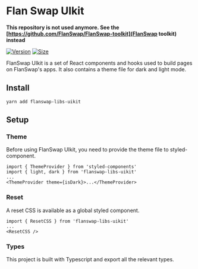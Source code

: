 # Flan Swap UIkit

**This repository is not used anymore. See the [https://github.com/FlanSwap/FlanSwap-toolkit](FlanSwap toolkit) instead**

[![Version](https://img.shields.io/npm/v/flanswap-libs-uikit)](https://www.npmjs.com/package/flanswap-libs-uikit) [![Size](https://img.shields.io/bundlephobia/min/flanswap-libs-uikit)](https://www.npmjs.com/package/flanswap-libs-uikit)

FlanSwap UIkit is a set of React components and hooks used to build pages on FlanSwap's apps. It also contains a theme file for dark and light mode.

## Install 

`yarn add flanswap-libs-uikit`

## Setup

### Theme

Before using FlanSwap UIkit, you need to provide the theme file to styled-component.

```
import { ThemeProvider } from 'styled-components'
import { light, dark } from 'flanswap-libs-uikit'
...
<ThemeProvider theme={isDark}>...</ThemeProvider>
```

### Reset

A reset CSS is available as a global styled component.

```
import { ResetCSS } from 'flanswap-libs-uikit'
...
<ResetCSS />
```

### Types

This project is built with Typescript and export all the relevant types.
